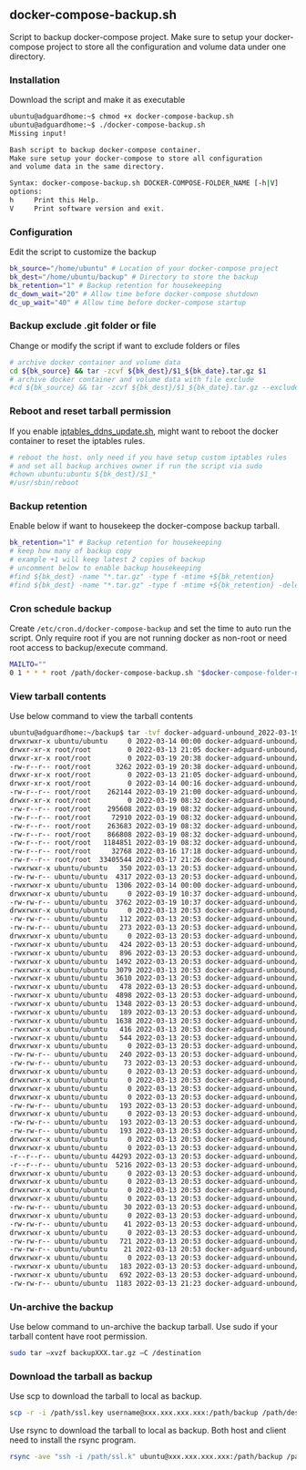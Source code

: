 ## docker-compose-backup.sh
Script to backup docker-compose project. Make sure to setup your docker-compose project to store all the configuration and volume data under one directory.

### Installation
Download the script and make it as executable
```bash
ubuntu@adguardhome:~$ chmod +x docker-compose-backup.sh
ubuntu@adguardhome:~$ ./docker-compose-backup.sh
Missing input!

Bash script to backup docker-compose container.
Make sure setup your docker-compose to store all configuration
and volume data in the same directory.

Syntax: docker-compose-backup.sh DOCKER-COMPOSE-FOLDER_NAME [-h|V]
options:
h     Print this Help.
V     Print software version and exit.
```
### Configuration
Edit the script to customize the backup
```bash
bk_source="/home/ubuntu" # Location of your docker-compose project
bk_dest="/home/ubuntu/backup" # Directory to store the backup
bk_retention="1" # Backup retention for housekeeping
dc_down_wait="20" # Allow time before docker-compose shutdown
dc_up_wait="40" # Allow time before docker-compose startup
```

### Backup exclude .git folder or file
Change or modify the script if want to exclude folders or files
```bash
# archive docker container and volume data
cd ${bk_source} && tar -zcvf ${bk_dest}/$1_${bk_date}.tar.gz $1
# archive docker container and volume data with file exclude
#cd ${bk_source} && tar -zcvf ${bk_dest}/$1_${bk_date}.tar.gz --exclude-vcs --exlude="*.md" $1
```

### Reboot and reset tarball permission
If you enable [iptables_ddns_update.sh](https://github.com/hat3ph/docker-adguard-unbound/blob/main/iptables_ddns_update.sh), might want to reboot the docker container to reset the iptables rules.
```bash
# reboot the host. only need if you have setup custom iptables rules
# and set all backup archives owner if run the script via sudo
#chown ubuntu:ubuntu ${bk_dest}/$1_*
#/usr/sbin/reboot
```

### Backup retention
Enable below if want to housekeep the docker-compose backup tarball.
```bash
bk_retention="1" # Backup retention for housekeeping
# keep how many of backup copy
# example +1 will keep latest 2 copies of backup
# uncomment below to enable backup housekeeping
#find ${bk_dest} -name "*.tar.gz" -type f -mtime +${bk_retention}
#find ${bk_dest} -name "*.tar.gz" -type f -mtime +${bk_retention} -delete
```

### Cron schedule backup
Create `/etc/cron.d/docker-compose-backup` and set the time to auto run the script.
Only require root if you are not running docker as non-root or need root access to backup/execute command.
```bash
MAILTO=""
0 1 * * * root /path/docker-compose-backup.sh "$docker-compose-folder-name$" > /dev/null 2>&1
```

### View tarball contents
Use below command to view the tarball contents
```BASH
ubuntu@adguardhome:~/backup$ tar -tvf docker-adguard-unbound_2022-03-19T21_00_01.tar.gz
drwxrwxr-x ubuntu/ubuntu     0 2022-03-14 00:00 docker-adguard-unbound/
drwxr-xr-x root/root         0 2022-03-13 21:05 docker-adguard-unbound/adguard/
drwxr-xr-x root/root         0 2022-03-19 20:38 docker-adguard-unbound/adguard/opt-adguard-conf/
-rw-r--r-- root/root      3262 2022-03-19 20:38 docker-adguard-unbound/adguard/opt-adguard-conf/AdGuardHome.yaml
drwxr-xr-x root/root         0 2022-03-13 21:05 docker-adguard-unbound/adguard/opt-adguard-work/
drwxr-xr-x root/root         0 2022-03-14 00:16 docker-adguard-unbound/adguard/opt-adguard-work/data/
-rw-r--r-- root/root    262144 2022-03-19 21:00 docker-adguard-unbound/adguard/opt-adguard-work/data/stats.db
drwxr-xr-x root/root         0 2022-03-19 08:32 docker-adguard-unbound/adguard/opt-adguard-work/data/filters/
-rw-r--r-- root/root    295608 2022-03-19 08:32 docker-adguard-unbound/adguard/opt-adguard-work/data/filters/1647187024.txt
-rw-r--r-- root/root     72910 2022-03-19 08:32 docker-adguard-unbound/adguard/opt-adguard-work/data/filters/1647187026.txt
-rw-r--r-- root/root    263683 2022-03-19 08:32 docker-adguard-unbound/adguard/opt-adguard-work/data/filters/2.txt
-rw-r--r-- root/root    866808 2022-03-19 08:32 docker-adguard-unbound/adguard/opt-adguard-work/data/filters/1.txt
-rw-r--r-- root/root   1184851 2022-03-19 08:32 docker-adguard-unbound/adguard/opt-adguard-work/data/filters/1647187025.txt
-rw-r--r-- root/root     32768 2022-03-16 17:18 docker-adguard-unbound/adguard/opt-adguard-work/data/sessions.db
-rw-r--r-- root/root  33405544 2022-03-17 21:26 docker-adguard-unbound/adguard/opt-adguard-work/data/querylog.json
-rwxrwxr-x ubuntu/ubuntu   350 2022-03-13 20:53 docker-adguard-unbound/letsencrypt_renewal_post_hook.sh
-rw-rw-r-- ubuntu/ubuntu  4317 2022-03-13 20:53 docker-adguard-unbound/README.md
-rwxrwxr-x ubuntu/ubuntu  1306 2022-03-14 00:00 docker-adguard-unbound/iptables_ddns_update.sh
drwxrwxr-x ubuntu/ubuntu     0 2022-03-19 10:37 docker-adguard-unbound/unbound/
-rw-rw-r-- ubuntu/ubuntu  3762 2022-03-19 10:37 docker-adguard-unbound/unbound/unbound.conf
drwxrwxr-x ubuntu/ubuntu     0 2022-03-13 20:53 docker-adguard-unbound/.git/
-rw-rw-r-- ubuntu/ubuntu   112 2022-03-13 20:53 docker-adguard-unbound/.git/packed-refs
-rw-rw-r-- ubuntu/ubuntu   273 2022-03-13 20:53 docker-adguard-unbound/.git/config
drwxrwxr-x ubuntu/ubuntu     0 2022-03-13 20:53 docker-adguard-unbound/.git/hooks/
-rwxrwxr-x ubuntu/ubuntu   424 2022-03-13 20:53 docker-adguard-unbound/.git/hooks/pre-applypatch.sample
-rwxrwxr-x ubuntu/ubuntu   896 2022-03-13 20:53 docker-adguard-unbound/.git/hooks/commit-msg.sample
-rwxrwxr-x ubuntu/ubuntu  1492 2022-03-13 20:53 docker-adguard-unbound/.git/hooks/prepare-commit-msg.sample
-rwxrwxr-x ubuntu/ubuntu  3079 2022-03-13 20:53 docker-adguard-unbound/.git/hooks/fsmonitor-watchman.sample
-rwxrwxr-x ubuntu/ubuntu  3610 2022-03-13 20:53 docker-adguard-unbound/.git/hooks/update.sample
-rwxrwxr-x ubuntu/ubuntu   478 2022-03-13 20:53 docker-adguard-unbound/.git/hooks/applypatch-msg.sample
-rwxrwxr-x ubuntu/ubuntu  4898 2022-03-13 20:53 docker-adguard-unbound/.git/hooks/pre-rebase.sample
-rwxrwxr-x ubuntu/ubuntu  1348 2022-03-13 20:53 docker-adguard-unbound/.git/hooks/pre-push.sample
-rwxrwxr-x ubuntu/ubuntu   189 2022-03-13 20:53 docker-adguard-unbound/.git/hooks/post-update.sample
-rwxrwxr-x ubuntu/ubuntu  1638 2022-03-13 20:53 docker-adguard-unbound/.git/hooks/pre-commit.sample
-rwxrwxr-x ubuntu/ubuntu   416 2022-03-13 20:53 docker-adguard-unbound/.git/hooks/pre-merge-commit.sample
-rwxrwxr-x ubuntu/ubuntu   544 2022-03-13 20:53 docker-adguard-unbound/.git/hooks/pre-receive.sample
drwxrwxr-x ubuntu/ubuntu     0 2022-03-13 20:53 docker-adguard-unbound/.git/info/
-rw-rw-r-- ubuntu/ubuntu   240 2022-03-13 20:53 docker-adguard-unbound/.git/info/exclude
-rw-rw-r-- ubuntu/ubuntu    73 2022-03-13 20:53 docker-adguard-unbound/.git/description
drwxrwxr-x ubuntu/ubuntu     0 2022-03-13 20:53 docker-adguard-unbound/.git/logs/
drwxrwxr-x ubuntu/ubuntu     0 2022-03-13 20:53 docker-adguard-unbound/.git/logs/refs/
drwxrwxr-x ubuntu/ubuntu     0 2022-03-13 20:53 docker-adguard-unbound/.git/logs/refs/remotes/
drwxrwxr-x ubuntu/ubuntu     0 2022-03-13 20:53 docker-adguard-unbound/.git/logs/refs/remotes/origin/
-rw-rw-r-- ubuntu/ubuntu   193 2022-03-13 20:53 docker-adguard-unbound/.git/logs/refs/remotes/origin/HEAD
drwxrwxr-x ubuntu/ubuntu     0 2022-03-13 20:53 docker-adguard-unbound/.git/logs/refs/heads/
-rw-rw-r-- ubuntu/ubuntu   193 2022-03-13 20:53 docker-adguard-unbound/.git/logs/refs/heads/main
-rw-rw-r-- ubuntu/ubuntu   193 2022-03-13 20:53 docker-adguard-unbound/.git/logs/HEAD
drwxrwxr-x ubuntu/ubuntu     0 2022-03-13 20:53 docker-adguard-unbound/.git/objects/
drwxrwxr-x ubuntu/ubuntu     0 2022-03-13 20:53 docker-adguard-unbound/.git/objects/pack/
-r--r--r-- ubuntu/ubuntu 44293 2022-03-13 20:53 docker-adguard-unbound/.git/objects/pack/pack-3c1a0d55726244dc536c92f90d0c55080e5c4255.pack
-r--r--r-- ubuntu/ubuntu  5216 2022-03-13 20:53 docker-adguard-unbound/.git/objects/pack/pack-3c1a0d55726244dc536c92f90d0c55080e5c4255.idx
drwxrwxr-x ubuntu/ubuntu     0 2022-03-13 20:53 docker-adguard-unbound/.git/objects/info/
drwxrwxr-x ubuntu/ubuntu     0 2022-03-13 20:53 docker-adguard-unbound/.git/refs/
drwxrwxr-x ubuntu/ubuntu     0 2022-03-13 20:53 docker-adguard-unbound/.git/refs/remotes/
drwxrwxr-x ubuntu/ubuntu     0 2022-03-13 20:53 docker-adguard-unbound/.git/refs/remotes/origin/
-rw-rw-r-- ubuntu/ubuntu    30 2022-03-13 20:53 docker-adguard-unbound/.git/refs/remotes/origin/HEAD
drwxrwxr-x ubuntu/ubuntu     0 2022-03-13 20:53 docker-adguard-unbound/.git/refs/heads/
-rw-rw-r-- ubuntu/ubuntu    41 2022-03-13 20:53 docker-adguard-unbound/.git/refs/heads/main
drwxrwxr-x ubuntu/ubuntu     0 2022-03-13 20:53 docker-adguard-unbound/.git/refs/tags/
-rw-rw-r-- ubuntu/ubuntu   721 2022-03-13 20:53 docker-adguard-unbound/.git/index
-rw-rw-r-- ubuntu/ubuntu    21 2022-03-13 20:53 docker-adguard-unbound/.git/HEAD
drwxrwxr-x ubuntu/ubuntu     0 2022-03-13 20:53 docker-adguard-unbound/.git/branches/
-rwxrwxr-x ubuntu/ubuntu   183 2022-03-13 20:53 docker-adguard-unbound/letsencrypt_renewal_pre_hook.sh
-rwxrwxr-x ubuntu/ubuntu   692 2022-03-13 20:53 docker-adguard-unbound/disable_dnsstublistener.sh
-rw-rw-r-- ubuntu/ubuntu  1183 2022-03-13 21:23 docker-adguard-unbound/docker-compose.yml
```

### Un-archive the backup
Use below command to un-archive the backup tarball.
Use sudo if your tarball content have root permission.
```bash
sudo tar –xvzf backupXXX.tar.gz –C /destination
```

### Download the tarball as backup
Use scp to download the tarball to local as backup.
```bash
scp -r -i /path/ssl.key username@xxx.xxx.xxx.xxx:/path/backup /path/destination
```
Use rsync to download the tarball to local as backup. Both host and client need to install the rsync program.
```bash
rsync -ave "ssh -i /path/ssl.k" ubuntu@xxx.xxx.xxx.xxx:/path/backup /path/destination
```
